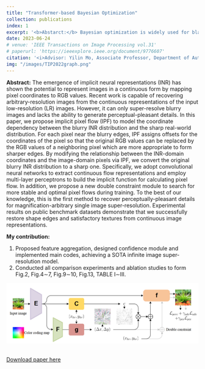 ```yaml
---
title: "Transformer-based Bayesian Optimization"
collection: publications
index: 1
excerpt: '<b>Abstarct:</b> Bayesian optimization is widely used for black-box function optimization, excelling in global optimization and minimal sample requirements. It is valuable for complex, non-convex, and computationally expensive problems, prevalent in machine learning and optimization. Traditional Bayesian optimization relies on Gaussian processes, which face limitations in computational cost and scalability. We introduce a Transformer-based Bayesian optimization approach, <b>merging Gaussian process uncertainty estimation with neural network scalability</b>. This approach, incorporating self-attention mechanisms for better contextual integration, <b>outperforms traditional methods</b>, delivering similar optimization performance as Gaussian processes but with significantly <b>faster processing times (O(n1.41)</b> for PT-BO and O(n2.16) for GP-BO). Moreover, experiments show Transformer-based Bayesian optimization to be <b>more efficient for high-dimensional data or large datasets</b>, with higher optimization efficiency compared to GP-BO.'
date: 2023-06-24
# venue: 'IEEE Transactions on Image Processing vol.31'
# paperurl: 'https://ieeexplore.ieee.org/document/9776607'
citation: '<i>Advisor: Yilin Mo, Associate Professor, Department of Automation, Tsinghua University \          Yanan Sui, Associate Professor, Department of Aerospace Engineering, Tsinghua University</i>' 
img: "/images/TIP2022graph.png"
---
```


<b>Abstract:</b>
The emergence of implicit neural representations (INR) has shown the potential to represent images in a continuous form by mapping pixel coordinates to RGB values. Recent work is capable of recovering arbitrary-resolution images from the continuous representations of the input low-resolution (LR) images. However, it can only super-resolve blurry images and lacks the ability to generate perceptual-pleasant details. In this paper, we propose implicit pixel flow (IPF) to model the coordinate dependency between the blurry INR distribution and the sharp real-world distribution. For each pixel near the blurry edges, IPF assigns offsets for the coordinates of the pixel so that the original RGB values can be replaced by the RGB values of a neighboring pixel which are more appropriate to form sharper edges. By modifying the relationship between the INR-domain coordinates and the image-domain pixels via IPF, we convert the original blurry INR distribution to a sharp one. Specifically, we adopt convolutional neural networks to extract continuous flow representations and employ multi-layer perceptrons to build the implicit function for calculating pixel flow. In addition, we propose a new double constraint module to search for more stable and optimal pixel flows during training. To the best of our knowledge, this is the first method to recover perceptually-pleasant details for magnification-arbitrary single image super-resolution. Experimental results on public benchmark datasets demonstrate that we successfully restore shape edges and satisfactory textures from continuous image representations.

<b>My contribution:</b>
1. Proposed feature aggregation, designed confidence module and implemented main codes, achieving a SOTA infinite image super-resolution model.
2. Conducted all comparison experiments and ablation studies to form Fig.2, Fig.4$\sim$7, Fig.9$\sim$10, Fig.13, TABLE I$\sim$III.


<td><img class="proj_thumb" src="images/TIP2022graph.png" width="700px" alt=""/>&nbsp;</td>

[Download paper here](http://patricia1019.github.io/files/TIP2022.pdf)

